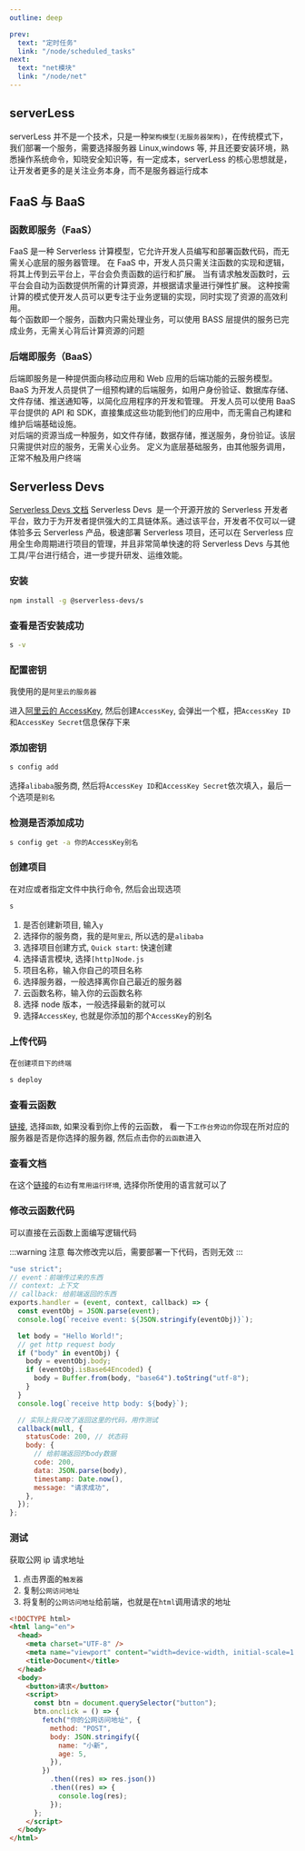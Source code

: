 ```yaml
---
outline: deep

prev:
  text: "定时任务"
  link: "/node/scheduled_tasks"
next:
  text: "net模块"
  link: "/node/net"
---
```


## serverLess

serverLess 并不是一个技术，只是一种`架构模型(无服务器架构)`，在传统模式下，我们部署一个服务，需要选择服务器 Linux,windows 等,
并且还要安装环境，熟悉操作系统命令，知晓安全知识等，有一定成本，serverLess 的核心思想就是，让开发者更多的是关注业务本身，而不是服务器运行成本

## FaaS 与 BaaS

### 函数即服务（FaaS）

FaaS 是一种 Serverless 计算模型，它允许开发人员编写和部署函数代码，而无需关心底层的服务器管理。
在 FaaS 中，开发人员只需关注函数的实现和逻辑，将其上传到云平台上，平台会负责函数的运行和扩展。
当有请求触发函数时，云平台会自动为函数提供所需的计算资源，并根据请求量进行弹性扩展。
这种按需计算的模式使开发人员可以更专注于业务逻辑的实现，同时实现了资源的高效利用。<br />
每个函数即一个服务，函数内只需处理业务，可以使用 BASS 层提供的服务已完成业务，无需关心背后计算资源的问题

### 后端即服务（BaaS）

后端即服务是一种提供面向移动应用和 Web 应用的后端功能的云服务模型。
BaaS 为开发人员提供了一组预构建的后端服务，如用户身份验证、数据库存储、文件存储、推送通知等，以简化应用程序的开发和管理。
开发人员可以使用 BaaS 平台提供的 API 和 SDK，直接集成这些功能到他们的应用中，而无需自己构建和维护后端基础设施。<br />
对后端的资源当成一种服务，如文件存储，数据存储，推送服务，身份验证。该层只需提供对应的服务，无需关心业务。
定义为底层基础服务，由其他服务调用，正常不触及用户终端

## Serverless Devs

[Serverless Devs 文档](https://www.npmjs.com/package/@serverless-devs/s)
Serverless Devs  是一个开源开放的 Serverless 开发者平台，致力于为开发者提供强大的工具链体系。通过该平台，开发者不仅可以一键体验多云 Serverless 产品，极速部署 Serverless 项目，还可以在 Serverless 应用全生命周期进行项目的管理，并且非常简单快速的将 Serverless Devs 与其他工具/平台进行结合，进一步提升研发、运维效能。<br />

### 安装

```sh
npm install -g @serverless-devs/s
```

### 查看是否安装成功

```sh
s -v
```

### 配置密钥

我使用的是`阿里云的服务器`<br />

进入[阿里云的 AccessKey](https://ram.console.aliyun.com/manage/ak), 然后创建`AccessKey`,
会弹出一个框，把`AccessKey ID`和`AccessKey Secret`信息保存下来

### 添加密钥

```sh
s config add
```

选择`alibaba`服务商, 然后将`AccessKey ID`和`AccessKey Secret`依次填入，最后一个选项是`别名`

### 检测是否添加成功

```sh
s config get -a 你的AccessKey别名
```

### 创建项目

在对应或者指定文件中执行命令, 然后会出现选项

```sh
s
```

1. 是否创建新项目, 输入`y`
2. 选择你的服务商，我的是`阿里云`, 所以选的是`alibaba`
3. 选择项目创建方式, `Quick start`: 快速创建
4. 选择语言模块, 选择`[http]Node.js`
5. 项目名称，输入你自己的项目名称
6. 选择服务器，一般选择离你自己最近的服务器
7. 云函数名称，输入你的云函数名称
8. 选择 node 版本，一般选择最新的就可以
9. 选择`AccessKey`, 也就是你添加的那个`AccessKey`的别名

### 上传代码

在`创建项目下的终端`

```sh
s deploy
```

### 查看云函数

[链接](https://fcnext.console.aliyun.com/overview), 选择`函数`, 如果没看到你上传的云函数，
看一下`工作台旁边的`你现在所对应的服务器是否是你选择的服务器, 然后点击你的`云函数`进入

### 查看文档

在这个[链接](https://fcnext.console.aliyun.com/overview)的`右边`有`常用运行环境`, 选择你所使用的语言就可以了

### 修改云函数代码

可以直接在云函数上面编写逻辑代码

:::warning 注意
每次修改完以后，需要部署一下代码，否则无效
:::

```js
"use strict";
// event：前端传过来的东西
// context: 上下文
// callback: 给前端返回的东西
exports.handler = (event, context, callback) => {
  const eventObj = JSON.parse(event);
  console.log(`receive event: ${JSON.stringify(eventObj)}`);

  let body = "Hello World!";
  // get http request body
  if ("body" in eventObj) {
    body = eventObj.body;
    if (eventObj.isBase64Encoded) {
      body = Buffer.from(body, "base64").toString("utf-8");
    }
  }
  console.log(`receive http body: ${body}`);

  // 实际上我只改了返回这里的代码，用作测试
  callback(null, {
    statusCode: 200, // 状态码
    body: {
      // 给前端返回的body数据
      code: 200,
      data: JSON.parse(body),
      timestamp: Date.now(),
      message: "请求成功",
    },
  });
};
```

### 测试

获取公网 ip 请求地址

1. 点击界面的`触发器`
2. 复制`公网访问地址`
3. 将复制的`公网访问地址`给前端，也就是在`html`调用请求的地址

```html
<!DOCTYPE html>
<html lang="en">
  <head>
    <meta charset="UTF-8" />
    <meta name="viewport" content="width=device-width, initial-scale=1.0" />
    <title>Document</title>
  </head>
  <body>
    <button>请求</button>
    <script>
      const btn = document.querySelector("button");
      btn.onclick = () => {
        fetch("你的公网访问地址", {
          method: "POST",
          body: JSON.stringify({
            name: "小新",
            age: 5,
          }),
        })
          .then((res) => res.json())
          .then((res) => {
            console.log(res);
          });
      };
    </script>
  </body>
</html>
```
